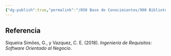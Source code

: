 ```yaml
---
{"dg-publish":true,"permalink":"/050 Base de Conocimientos/900 Biblioteca/Zk Lit (Siqueira Simões y Vazquez, 2018)/","tags":["digitalGarden"]}
---
```


## Referencia
Siqueira Simões, G., y Vazquez, C. E. (2018). _Ingeniería de Requisitos: Software Orientado al Negocio_.

